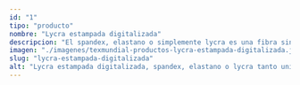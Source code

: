 ```yaml
---
id: "1"
tipo: "producto"
nombre: "Lycra estampada digitalizada"
descripcion: "El spandex, elastano o simplemente lycra es una fibra sintética que sumamente elástica, es duradera, se seca rápidamente y es resistente al sudor. Por estas características es ideal para confeccionar cualquier prenda deportiva. Contamos con una gran variedad de telas con spandex con diferentes diseños."
imagen: "./imagenes/texmundial-productos-lycra-estampada-digitalizada.jpg"
slug: "lycra-estampada-digitalizada"
alt: "Lycra estampada digitalizada, spandex, elastano o lycra tanto unicolor como estampada."
---
```

